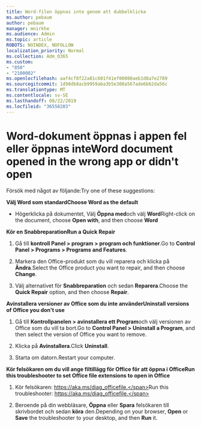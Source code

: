 ```yaml
---
title: Word-filen öppnas inte genom att dubbelklicka
ms.author: pebaum
author: pebaum
manager: mnirkhe
ms.audience: Admin
ms.topic: article
ROBOTS: NOINDEX, NOFOLLOW
localization_priority: Normal
ms.collection: Adm_O365
ms.custom:
- "850"
- "2100002"
ms.openlocfilehash: aaf4cf8f22a81c601f41ef00080aeb1d8a7e2789
ms.sourcegitcommit: 1d98db8acb9959aba3b5e308a567ade6b62da56c
ms.translationtype: MT
ms.contentlocale: sv-SE
ms.lasthandoff: 08/22/2019
ms.locfileid: "36558203"
---
```

# <a name="word-document-opened-in-the-wrong-app-or-didnt-open"></a><span data-ttu-id="b933c-102">Word-dokument öppnas i appen fel eller öppnas inte</span><span class="sxs-lookup"><span data-stu-id="b933c-102">Word document opened in the wrong app or didn't open</span></span>

<span data-ttu-id="b933c-103">Försök med något av följande:</span><span class="sxs-lookup"><span data-stu-id="b933c-103">Try one of these suggestions:</span></span>

<span data-ttu-id="b933c-104">**Välj Word som standard**</span><span class="sxs-lookup"><span data-stu-id="b933c-104">**Choose Word as the default**</span></span>

- <span data-ttu-id="b933c-105">Högerklicka på dokumentet, Välj **Öppna med**och välj **Word**</span><span class="sxs-lookup"><span data-stu-id="b933c-105">Right-click on the document, choose **Open with**, and then choose **Word**</span></span>

<span data-ttu-id="b933c-106">**Kör en Snabbreparation**</span><span class="sxs-lookup"><span data-stu-id="b933c-106">**Run a Quick Repair**</span></span>

1. <span data-ttu-id="b933c-107">Gå till **kontroll Panel > program > program och funktioner**.</span><span class="sxs-lookup"><span data-stu-id="b933c-107">Go to **Control Panel > Programs > Programs and Features**.</span></span>

2. <span data-ttu-id="b933c-108">Markera den Office-produkt som du vill reparera och klicka på **Ändra**.</span><span class="sxs-lookup"><span data-stu-id="b933c-108">Select the Office product you want to repair, and then choose **Change**.</span></span>

3. <span data-ttu-id="b933c-109">Välj alternativet för **Snabbreparation** och sedan **Reparera**.</span><span class="sxs-lookup"><span data-stu-id="b933c-109">Choose the **Quick Repair** option, and then choose **Repair**.</span></span>

<span data-ttu-id="b933c-110">**Avinstallera versioner av Office som du inte använder**</span><span class="sxs-lookup"><span data-stu-id="b933c-110">**Uninstall versions of Office you don't use**</span></span>

1. <span data-ttu-id="b933c-111">Gå till **Kontrollpanelen > avinstallera ett Program**och välj versionen av Office som du vill ta bort.</span><span class="sxs-lookup"><span data-stu-id="b933c-111">Go to **Control Panel > Uninstall a Program**, and then select the version of Office you want to remove.</span></span>

2. <span data-ttu-id="b933c-112">Klicka på **Avinstallera**.</span><span class="sxs-lookup"><span data-stu-id="b933c-112">Click **Uninstall**.</span></span>

3. <span data-ttu-id="b933c-113">Starta om datorn.</span><span class="sxs-lookup"><span data-stu-id="b933c-113">Restart your computer.</span></span>

<span data-ttu-id="b933c-114">**Kör felsökaren om du vill ange filtillägg för Office för att öppna i Office**</span><span class="sxs-lookup"><span data-stu-id="b933c-114">**Run this troubleshooter to set Office file extensions to open in Office**</span></span>

1. <span data-ttu-id="b933c-115">Kör felsökaren: https://aka.ms/diag_officefile.</span><span class="sxs-lookup"><span data-stu-id="b933c-115">Run this troubleshooter: https://aka.ms/diag_officefile.</span></span>

2. <span data-ttu-id="b933c-116">Beroende på din webbläsare, **Öppna** eller **Spara** felsökaren till skrivbordet och sedan **köra** den.</span><span class="sxs-lookup"><span data-stu-id="b933c-116">Depending on your browser, **Open** or **Save** the troubleshooter to your desktop, and then **Run** it.</span></span>
